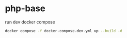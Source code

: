 # php-base

run dev docker compose
```sh
docker compose -f docker-compose.dev.yml up --build -d
```
